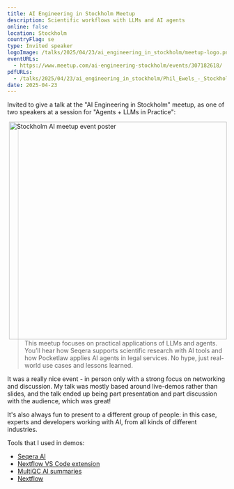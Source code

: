 ```yaml
---
title: AI Engineering in Stockholm Meetup
description: Scientific workflows with LLMs and AI agents
online: false
location: Stockholm
countryFlag: se
type: Invited speaker
logoImage: /talks/2025/04/23/ai_engineering_in_stockholm/meetup-logo.png
eventURLs:
  - https://www.meetup.com/ai-engineering-stockholm/events/307182618/
pdfURLs:
  - /talks/2025/04/23/ai_engineering_in_stockholm/Phil_Ewels_-_Stockholm_AI_Meetup.pdf
date: 2025-04-23
---
```


Invited to give a talk at the "AI Engineering in Stockholm" meetup, as one of two speakers at a session for "Agents + LLMs in Practice":

<a href="/talks/2025/04/23/ai_engineering_in_stockholm/stockholm-ai-meetup.jpeg" target="_blank"><img src="/talks/2025/04/23/ai_engineering_in_stockholm/stockholm-ai-meetup.jpeg" title="Stockholm AI meetup event poster" style="width:500px; float:right; margin: 0 0 0 2em;"></a>

> This meetup focuses on practical applications of LLMs and agents. You’ll hear how Seqera supports scientific research with AI tools and how Pocketlaw applies AI agents in legal services. No hype, just real-world use cases and lessons learned.

It was a really nice event - in person only with a strong focus on networking and discussion.
My talk was mostly based around live-demos rather than slides, and the talk ended up being part presentation and part discussion with the audience, which was great!

It's also always fun to present to a different group of people:
in this case, experts and developers working with AI, from all kinds of different industries.

Tools that I used in demos:

- [Seqera AI](https://seqera.io/ask-ai/)
- [Nextflow VS Code extension](http://nextflow.io/vscode)
- [MultiQC AI summaries](https://docs.seqera.io/multiqc/ai)
- [Nextflow](https://nextflow.io/)
